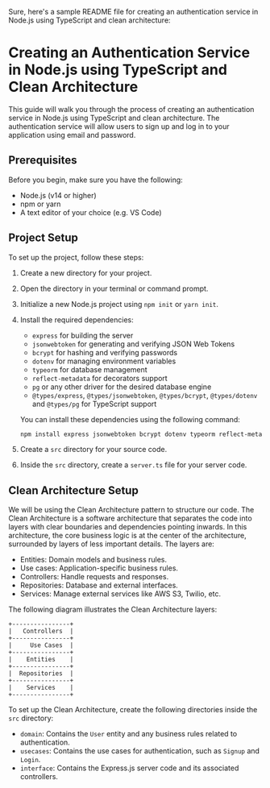 Sure, here's a sample README file for creating an authentication service in Node.js using TypeScript and clean architecture:

# Creating an Authentication Service in Node.js using TypeScript and Clean Architecture

This guide will walk you through the process of creating an authentication service in Node.js using TypeScript and clean architecture. The authentication service will allow users to sign up and log in to your application using email and password.

## Prerequisites

Before you begin, make sure you have the following:

- Node.js (v14 or higher)
- npm or yarn
- A text editor of your choice (e.g. VS Code)

## Project Setup

To set up the project, follow these steps:

1. Create a new directory for your project.
2. Open the directory in your terminal or command prompt.
3. Initialize a new Node.js project using `npm init` or `yarn init`.
4. Install the required dependencies:
   - `express` for building the server
   - `jsonwebtoken` for generating and verifying JSON Web Tokens
   - `bcrypt` for hashing and verifying passwords
   - `dotenv` for managing environment variables
   - `typeorm` for database management
   - `reflect-metadata` for decorators support
   - `pg` or any other driver for the desired database engine
   - `@types/express`, `@types/jsonwebtoken`, `@types/bcrypt`, `@types/dotenv` and `@types/pg` for TypeScript support

   You can install these dependencies using the following command:

   ```sh
   npm install express jsonwebtoken bcrypt dotenv typeorm reflect-metadata pg @types/express @types/jsonwebtoken @types/bcrypt @types/dotenv @types/pg --save
   ```

5. Create a `src` directory for your source code.
6. Inside the `src` directory, create a `server.ts` file for your server code.

## Clean Architecture Setup

We will be using the Clean Architecture pattern to structure our code. The Clean Architecture is a software architecture that separates the code into layers with clear boundaries and dependencies pointing inwards. In this architecture, the core business logic is at the center of the architecture, surrounded by layers of less important details. The layers are:

- Entities: Domain models and business rules.
- Use cases: Application-specific business rules.
- Controllers: Handle requests and responses.
- Repositories: Database and external interfaces.
- Services: Manage external services like AWS S3, Twilio, etc.

The following diagram illustrates the Clean Architecture layers:

```
+----------------+
|   Controllers  |
+----------------+
|     Use Cases  |
+----------------+
|    Entities    |
+----------------+
|  Repositories  |
+----------------+
|    Services    |
+----------------+
```

To set up the Clean Architecture, create the following directories inside the `src` directory:

- `domain`: Contains the `User` entity and any business rules related to authentication.
- `usecases`: Contains the use cases for authentication, such as `Signup` and `Login`.
- `interface`: Contains the Express.js server code and its associated controllers.

